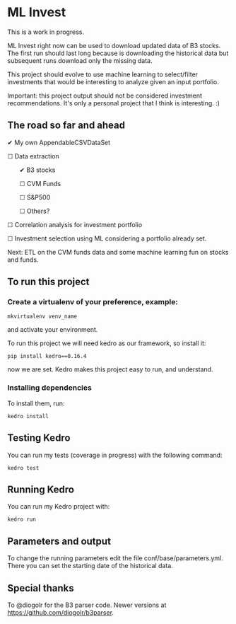 # ML Invest

This is a work in progress.

ML Invest right now can be used to download updated data of B3 stocks.
The first run should last long because is downloading the historical data but
subsequent runs download only the missing data.

This project should evolve to use machine learning to select/filter 
investments that would be interesting to analyze given an input portfolio.

Important: this project output should not be considered investment recommendations. 
It's only a personal project that I think is interesting. :)

## The road so far and ahead

✔ My own AppendableCSVDataSet

☐ Data extraction

&nbsp;&nbsp;&nbsp;&nbsp;&nbsp;&nbsp; ✔ B3 stocks

&nbsp;&nbsp;&nbsp;&nbsp;&nbsp;&nbsp; ☐ CVM Funds

&nbsp;&nbsp;&nbsp;&nbsp;&nbsp;&nbsp; ☐ S&P500

&nbsp;&nbsp;&nbsp;&nbsp;&nbsp;&nbsp; ☐ Others?

☐ Correlation analysis for investment portfolio

☐ Investment selection using ML considering a portfolio already set.

Next: ETL on the CVM funds data and some machine learning fun on stocks and funds.

## To run this project

### Create a virtualenv of your preference, example:

```
mkvirtualenv venv_name
```

and activate your environment.

To run this project we will need kedro as our framework, so install it:

```
pip install kedro==0.16.4
```

now we are set. Kedro makes this project easy to run, and understand.

### Installing dependencies

To install them, run:

```
kedro install
```

## Testing Kedro

You can run my tests (coverage in progress) with the following command:

```
kedro test
```

## Running Kedro

You can run my Kedro project with:

```
kedro run
```

## Parameters and output

To change the running parameters edit the file conf/base/parameters.yml.
There you can set the starting date of the historical data.


## Special thanks
To @diogolr for the B3 parser code. Newer versions at https://github.com/diogolr/b3parser.